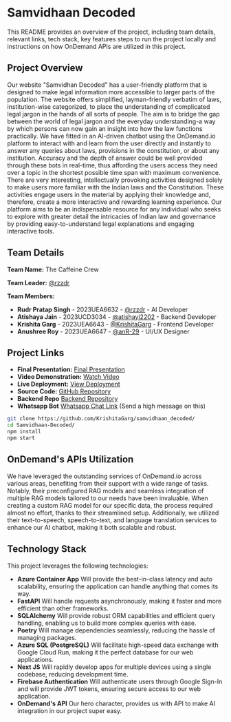 # Samvidhaan Decoded

This README provides an overview of the project, including team details, relevant links, tech stack, key features steps to run the project locally and instructions on how OnDemand APIs are utilized in this project.

## Project Overview
Our website "Samvidhan Decoded" has a user-friendly platform that is designed to make legal information more accessible to larger parts of the population. 
The website offers simplified, layman-friendly verbatim of laws, institution-wise categorized, to place the understanding of complicated legal jargon in the hands of all sorts of people. The aim is to bridge the gap between the world of legal jargon and the everyday understanding-a way by which persons can now gain an insight into how the law functions practically. 
We have fitted in an AI-driven chatbot using the OnDemand.io platform to interact with and learn from the user directly and instantly to answer any queries about laws, provisions in the constitution, or about any institution. Accuracy and the depth of answer could be well provided through these bots in real-time, thus affording the users access they need over a topic in the shortest possible time span with maximum convenience. 
There are very interesting, intellectually provoking activities designed solely to make users more familiar with the Indian laws and the Constitution. These activities engage users in the material by applying their knowledge and, therefore, create a more interactive and rewarding learning experience. Our platform aims to be an indispensable resource for any individual who seeks to explore with greater detail the intricacies of Indian law and governance by providing easy-to-understand legal explanations and engaging interactive tools.

## Team Details

**Team Name:** The Caffeine Crew

**Team Leader:** [@rzzdr](https://github.com/rzzdr)

**Team Members:**

- **Rudr Pratap Singh** - 2023UEA6632 - [@rzzdr](https://github.com/rzzdr) - AI Developer
- **Atishaya Jain** - 2023UCD3034 - [@atishayj2202](https://github.com/atishayj2202) - Backend Developer
- **Krishita Garg** - 2023UEA6643 - [@KrishitaGarg](https://github.com/KrishitaGarg) - Frontend Developer
- **Anushree Roy** - 2023UEA6647 - [@anR-29](https://github.com/anR-29) - UI/UX Designer

## Project Links


- **Final Presentation:** [Final Presentation](https://drive.google.com/file/d/1DEZ0TfxlfH7ast5Nx3Vn4VGrgSjJbH2W/view?usp=sharing)
- **Video Demonstration:** [Watch Video](https://www.youtube.com/watch?v=GZAIKa-OsEA)
- **Live Deployment:** [View Deployment](https://samvidhan-decoded.vercel.app/)
- **Source Code:** [GitHub Repository](https://github.com/KrishitaGarg/samvidhaan_decoded/)
- **Backend Repo** [Backend Repository](https://github.com/atishayj2202/brainwave-backend)
- **Whatsapp Bot** [Whatsapp Chat Link](https://wa.me/919266207907) (Send a high message on this)

```bash
git clone https://github.com/KrishitaGarg/samvidhaan_decoded/
cd Samvidhaan-Decoded/
npm install
npm start
```

## OnDemand's APIs Utilization
We have leveraged the outstanding services of OnDemand.io across various areas, benefiting from their support with a wide range of tasks. 
Notably, their preconfigured RAG models and seamless integration of multiple RAG models tailored to our needs have been invaluable. 
When creating a custom RAG model for our specific data, the process required almost no effort, thanks to their streamlined setup. 
Additionally, we utilized their text-to-speech, speech-to-text, and language translation services to enhance our AI chatbot, making it both scalable and robust.

## Technology Stack

This project leverages the following technologies:

- **Azure Container App** Will provide the best-in-class latency and auto scalability, ensuring the application can handle anything that comes its way.
- **FastAPI** Will handle requests asynchronously, making it faster and more efficient than other frameworks.
- **SQLAlchemy** Will provide robust ORM capabilities and efficient query handling, enabling us to build more complex queries with ease. 
- **Poetry** Will manage dependencies seamlessly, reducing the hassle of managing packages.
- **Azure SQL (PostgreSQL)** Will facilitate high-speed data exchange with Google Cloud Run, making it the perfect database for our web applications.
- **Next JS** Will rapidly develop apps for multiple devices using a single codebase, reducing development time.
- **Firebase Authentication** Will authenticate users through Google Sign-In and will provide JWT tokens, ensuring secure access to our web application.
- **OnDemand's API** Our hero character, provides us with API to make AI integration in our project super easy.
